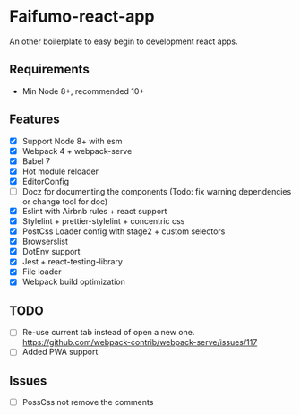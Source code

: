 # Faifumo-react-app

An other boilerplate to easy begin to development react apps.

## Requirements

- Min Node 8+, recommended 10+

## Features

- [x] Support Node 8+ with esm 
- [x] Webpack 4 + webpack-serve
- [x] Babel 7
- [x] Hot module reloader
- [x] EditorConfig
- [ ] Docz for documenting the components (Todo: fix warning dependencies or change tool for doc)
- [x] Eslint with Airbnb rules + react support 
- [x] Stylelint + prettier-stylelint + concentric css
- [x] PostCss Loader config with stage2 + custom selectors
- [x] Browserslist
- [x] DotEnv support
- [x] Jest + react-testing-library
- [x] File loader 
- [x] Webpack build optimization 

## TODO

- [ ] Re-use current tab instead of open a new one. https://github.com/webpack-contrib/webpack-serve/issues/117
- [ ] Added PWA support

## Issues

- [ ] PossCss not remove the comments

